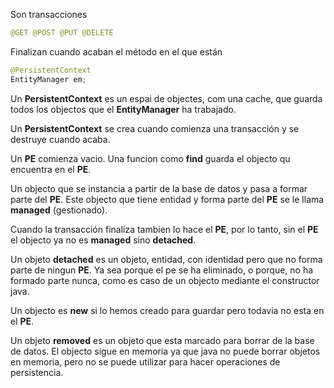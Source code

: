 Son transacciones
```JAVA
@GET @POST @PUT @DELETE
```
Finalizan cuando acaban el método en el que están

```JAVA
@PersistentContext
EntityManager em;
```

Un **PersistentContext** es un espai de objectes, com una cache, que guarda todos los objectos que el **EntityManager** ha trabajado.

Un **PersistentContext** se crea cuando comienza una transacción y se destruye cuando acaba.

Un **PE** comienza vacio. Una funcion como **find** guarda el objecto qu encuentra en el **PE**.

Un objecto que se instancia a partir de la base de datos y pasa a formar parte del **PE**. Este objecto que tiene entidad y forma parte del **PE** se le llama **managed** (gestionado).

Cuando la transacción finaliza tambien lo hace el **PE**, por lo tanto, sin el **PE** el objecto ya no es **managed** sino **detached**.

Un objeto **detached** es un objeto, entidad, con identidad pero que no forma parte de ningun **PE**. Ya sea porque el pe se ha eliminado, o porque, no ha formado parte nunca, como es caso de un objecto mediante el constructor java.

 Un objecto es **new** si lo hemos creado para guardar pero todavia no esta en el **PE**. 
 
Un objeto **removed** es un objeto que esta marcado para borrar de la base de datos. El objecto sigue en memoria ya que java no puede borrar objetos en memoria, pero no se puede utilizar para hacer operaciones de persistencia.